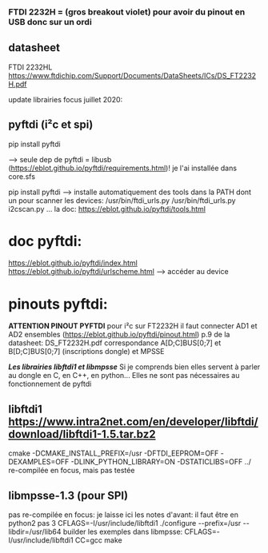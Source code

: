 ### FTDI 2232H = (gros breakout violet) pour avoir du pinout en USB donc sur un ordi

## datasheet
FTDI 2232HL https://www.ftdichip.com/Support/Documents/DataSheets/ICs/DS_FT2232H.pdf

update librairies focus juillet 2020:

## pyftdi (i²c et spi)
pip install pyftdi

--> seule dep de pyftdi = libusb (https://eblot.github.io/pyftdi/requirements.html)! je l'ai installée dans core.sfs	

pip install pyftdi
--> installe automatiquement des tools dans la PATH dont un pour scanner les devices: /usr/bin/ftdi_urls.py 
/usr/bin/ftdi_urls.py i2cscan.py ... la doc: https://eblot.github.io/pyftdi/tools.html


# doc pyftdi:
https://eblot.github.io/pyftdi/index.html
https://eblot.github.io/pyftdi/urlscheme.html --> accéder au device

# pinouts pyftdi: 
**ATTENTION PINOUT PYFTDI** pour i²c sur FT2232H il faut connecter AD1 et AD2 ensembles (https://eblot.github.io/pyftdi/pinout.html)
p.9 de la datasheet: DS_FT2232H.pdf correspondance A[D;C]BUS[0;7] et B[D;C]BUS[0;7] (inscriptions dongle) et MPSSE



***Les librairies libftdi1 et libmpsse***
Si je comprends bien elles servent à parler au dongle en C, en C++, en python... 
Elles ne sont pas nécessaires au fonctionnement de pyftdi


## libftdi1 https://www.intra2net.com/en/developer/libftdi/download/libftdi1-1.5.tar.bz2
cmake -DCMAKE_INSTALL_PREFIX=/usr -DFTDI_EEPROM=OFF -DEXAMPLES=OFF -DLINK_PYTHON_LIBRARY=ON -DSTATICLIBS=OFF ../
re-compilée en focus, mais pas testée

## libmpsse-1.3 (pour SPI)
pas re-compilée en focus: je laisse ici les notes d'avant:
	il faut être en python2 pas 3
	CFLAGS=-I/usr/include/libftdi1 ./configure --prefix=/usr --libdir=/usr/lib64
	builder les exemples dans libmpsse: CFLAGS=-I/usr/include/libftdi1 CC=gcc make

	

















